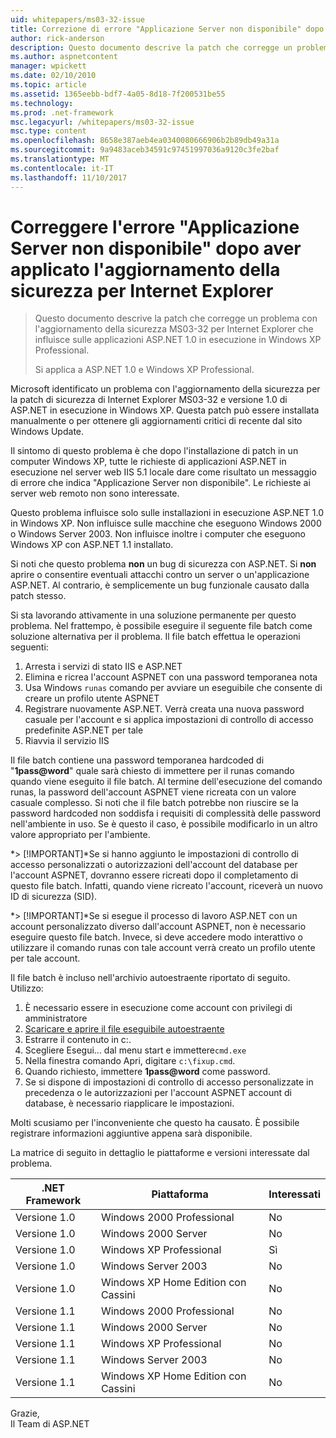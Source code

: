 ```yaml
---
uid: whitepapers/ms03-32-issue
title: Correzione di errore "Applicazione Server non disponibile" dopo aver applicato l'aggiornamento della sicurezza per Internet Explorer | Documenti Microsoft
author: rick-anderson
description: Questo documento descrive la patch che corregge un problema con l'aggiornamento della sicurezza MS03-32 per Internet Explorer che influisce sulle applicazioni ASP.NET 1.0 in esecuzione nell'elemento di lavoro...
ms.author: aspnetcontent
manager: wpickett
ms.date: 02/10/2010
ms.topic: article
ms.assetid: 1365eebb-bdf7-4a05-8d18-7f200531be55
ms.technology: 
ms.prod: .net-framework
msc.legacyurl: /whitepapers/ms03-32-issue
msc.type: content
ms.openlocfilehash: 8658e387aeb4ea0340080666906b2b89db49a31a
ms.sourcegitcommit: 9a9483aceb34591c97451997036a9120c3fe2baf
ms.translationtype: MT
ms.contentlocale: it-IT
ms.lasthandoff: 11/10/2017
---
```

<a name="fix-for-server-application-unavailable-error-after-applying-security-update-for-ie"></a>Correggere l'errore "Applicazione Server non disponibile" dopo aver applicato l'aggiornamento della sicurezza per Internet Explorer
====================
> Questo documento descrive la patch che corregge un problema con l'aggiornamento della sicurezza MS03-32 per Internet Explorer che influisce sulle applicazioni ASP.NET 1.0 in esecuzione in Windows XP Professional.
> 
> Si applica a ASP.NET 1.0 e Windows XP Professional.


Microsoft identificato un problema con l'aggiornamento della sicurezza per la patch di sicurezza di Internet Explorer MS03-32 e versione 1.0 di ASP.NET in esecuzione in Windows XP. Questa patch può essere installata manualmente o per ottenere gli aggiornamenti critici di recente dal sito Windows Update.

Il sintomo di questo problema è che dopo l'installazione di patch in un computer Windows XP, tutte le richieste di applicazioni ASP.NET in esecuzione nel server web IIS 5.1 locale dare come risultato un messaggio di errore che indica "Applicazione Server non disponibile". Le richieste ai server web remoto non sono interessate.

Questo problema influisce solo sulle installazioni in esecuzione ASP.NET 1.0 in Windows XP. Non influisce sulle macchine che eseguono Windows 2000 o Windows Server 2003. Non influisce inoltre i computer che eseguono Windows XP con ASP.NET 1.1 installato.

Si noti che questo problema **non** un bug di sicurezza con ASP.NET. Si **non** aprire o consentire eventuali attacchi contro un server o un'applicazione ASP.NET. Al contrario, è semplicemente un bug funzionale causato dalla patch stesso.

Si sta lavorando attivamente in una soluzione permanente per questo problema. Nel frattempo, è possibile eseguire il seguente file batch come soluzione alternativa per il problema. Il file batch effettua le operazioni seguenti:

1. Arresta i servizi di stato IIS e ASP.NET
2. Elimina e ricrea l'account ASPNET con una password temporanea nota
3. Usa Windows `runas` comando per avviare un eseguibile che consente di creare un profilo utente ASPNET
4. Registrare nuovamente ASP.NET. Verrà creata una nuova password casuale per l'account e si applica impostazioni di controllo di accesso predefinite ASP.NET per tale
5. Riavvia il servizio IIS

Il file batch contiene una password temporanea hardcoded di "**1pass@word**" quale sarà chiesto di immettere per il runas comando quando viene eseguito il file batch. Al termine dell'esecuzione del comando runas, la password dell'account ASPNET viene ricreata con un valore casuale complesso. Si noti che il file batch potrebbe non riuscire se la password hardcoded non soddisfa i requisiti di complessità delle password nell'ambiente in uso. Se è questo il caso, è possibile modificarlo in un altro valore appropriato per l'ambiente.

*> [!IMPORTANT]*Se si hanno aggiunto le impostazioni di controllo di accesso personalizzati o autorizzazioni dell'account del database per l'account ASPNET, dovranno essere ricreati dopo il completamento di questo file batch. Infatti, quando viene ricreato l'account, riceverà un nuovo ID di sicurezza (SID).

*> [!IMPORTANT]*Se si esegue il processo di lavoro ASP.NET con un account personalizzato diverso dall'account ASPNET, non è necessario eseguire questo file batch. Invece, si deve accedere modo interattivo o utilizzare il comando runas con tale account verrà creato un profilo utente per tale account.

Il file batch è incluso nell'archivio autoestraente riportato di seguito. Utilizzo:

1. È necessario essere in esecuzione come account con privilegi di amministratore
2. [Scaricare e aprire il file eseguibile autoestraente](ms03-32-issue/_static/fixup1.exe)
3. Estrarre il contenuto in c:\.
4. Scegliere Esegui... dal menu start e immettere`cmd.exe`
5. Nella finestra comando Apri, digitare `c:\fixup.cmd`.
6. Quando richiesto, immettere  **1pass@word**  come password.
7. Se si dispone di impostazioni di controllo di accesso personalizzate in precedenza o le autorizzazioni per l'account ASPNET account di database, è necessario riapplicare le impostazioni.

Molti scusiamo per l'inconveniente che questo ha causato. È possibile registrare informazioni aggiuntive appena sarà disponibile.

La matrice di seguito in dettaglio le piattaforme e versioni interessate dal problema.

| .NET Framework | Piattaforma | Interessati |
| --- | --- | --- |
| Versione 1.0 | Windows 2000 Professional | No |
| Versione 1.0 | Windows 2000 Server | No |
| Versione 1.0 | Windows XP Professional | Sì |
| Versione 1.0 | Windows Server 2003 | No |
| Versione 1.0 | Windows XP Home Edition con Cassini | No |
| Versione 1.1 | Windows 2000 Professional | No |
| Versione 1.1 | Windows 2000 Server | No |
| Versione 1.1 | Windows XP Professional | No |
| Versione 1.1 | Windows Server 2003 | No |
| Versione 1.1 | Windows XP Home Edition con Cassini | No |

Grazie,   
 Il Team di ASP.NET
